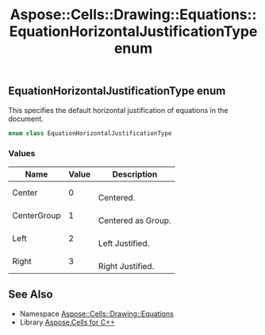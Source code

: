 ﻿---
title: Aspose::Cells::Drawing::Equations::EquationHorizontalJustificationType enum
linktitle: EquationHorizontalJustificationType
second_title: Aspose.Cells for C++ API Reference
description: 'Aspose::Cells::Drawing::Equations::EquationHorizontalJustificationType enum. This specifies the default horizontal justification of equations in the document in C++.'
type: docs
weight: 2500
url: /cpp/aspose.cells.drawing.equations/equationhorizontaljustificationtype/
---
## EquationHorizontalJustificationType enum


This specifies the default horizontal justification of equations in the document.

```cpp
enum class EquationHorizontalJustificationType
```

### Values

| Name | Value | Description |
| --- | --- | --- |
| Center | 0 | <br>Centered. |
| CenterGroup | 1 | <br>Centered as Group. |
| Left | 2 | <br>Left Justified. |
| Right | 3 | <br>Right Justified. |

## See Also

* Namespace [Aspose::Cells::Drawing::Equations](../)
* Library [Aspose.Cells for C++](../../)
